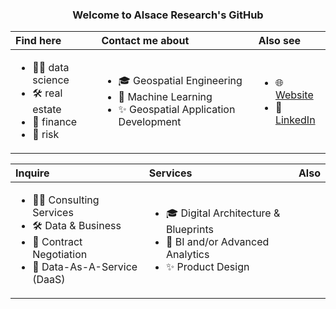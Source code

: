 <div align='center'>

### Welcome to Alsace Research's GitHub

</div>
<div align='center'>

| Find here | Contact me about | Also see |
| :-- | :-- | :-- |
| <ul><li>🏄‍♂️ data science</li><li>🛠 real estate</li><li>🌱 finance</li><li>🌱 risk</li></ul> | <ul><li>🎓 Geospatial Engineering</li><li>🤖 Machine Learning</li><li>✨ Geospatial Application Development</li></ul> | <ul><li>🌐 <a href='https://alsace-research.github.io'>Website</a></li><li>💼 <a href='https://linkedin.com/'>LinkedIn</a></li></ul>

</div>


</div>
<div align='center'>

| Inquire | Services | Also |
| :-- | :-- | :-- |
| <ul><li>🏄‍♂️ Consulting Services</li><li>🛠 Data & Business</li><li>🌱 Contract Negotiation</li><li>🌱 Data-As-A-Service (DaaS) </li></ul> | <ul><li>🎓 Digital Architecture & Blueprints</li><li>🤖 BI and/or Advanced Analytics</li><li>✨ Product Design</li></ul> |

</div>
